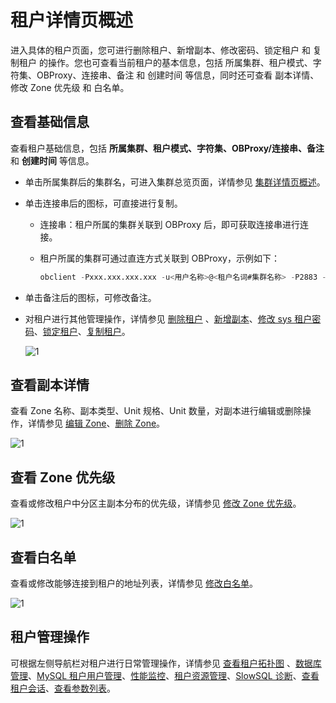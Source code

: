 # 租户详情页概述

进入具体的租户页面，您可进行删除租户、新增副本、修改密码、锁定租户 和 复制租户 的操作。您也可查看当前租户的基本信息，包括 所属集群、租户模式、字符集、OBProxy、连接串、备注 和 创建时间 等信息，同时还可查看 副本详情、修改 Zone 优先级 和 白名单。

## 查看基础信息

查看租户基础信息，包括 **所属集群、租户模式、字符集、OBProxy/连接串、备注** 和 **创建时间** 等信息。

* 单击所属集群后的集群名，可进入集群总览页面，详情参见 [集群详情页概述](../100.cluster-features/300.cluster-overview.md)。

* 单击连接串后的图标，可直接进行复制。

  * 连接串：租户所属的集群关联到 OBProxy 后，即可获取连接串进行连接。

  * 租户所属的集群可通过直连方式关联到 OBProxy，示例如下：

    ```sql
    obclient -Pxxx.xxx.xxx.xxx -u<用户名称>@<租户名词#集群名称> -P2883 -p****** -c -A sys
    ```

* 单击备注后的图标，可修改备注。

* 对租户进行其他管理操作，详情参见 [删除租户](../../500.manage-tenants/200.basic-tenant-operations/700.userguide-delete-a-tenant.md) 、[新增副本](../../500.manage-tenants/200.basic-tenant-operations/900.add-copy.md)、[修改 sys 租户密码](../../500.manage-tenants/200.basic-tenant-operations/1000.modify-the-sys-tenant-password.md)、[锁定租户](../../500.manage-tenants/200.basic-tenant-operations/500.locked-tenants.md)、[复制租户](../../500.manage-tenants/200.basic-tenant-operations/600.replication-tenant.md)。

  ![1](https://help-static-aliyun-doc.aliyuncs.com/assets/img/zh-CN/5547730261/p271395.png)

## 查看副本详情

查看 Zone 名称、副本类型、Unit 规格、Unit 数量，对副本进行编辑或删除操作，详情参见 [编辑 Zone](../../500.manage-tenants/200.basic-tenant-operations/1100.edit-the-tenant-copy-in-the-zone.md)、[删除 Zone](../../400.manage-clusters/300.basic-operations/700.manage-cluster-zones/700.userguide-delete-a-zone.md)。

![1](https://help-static-aliyun-doc.aliyuncs.com/assets/img/zh-CN/5547730261/p265480.png)

## 查看 Zone 优先级

查看或修改租户中分区主副本分布的优先级，详情参见 [修改 Zone 优先级](../../500.manage-tenants/200.basic-tenant-operations/1300.modify-a-zone-priority.md)。

![1](https://help-static-aliyun-doc.aliyuncs.com/assets/img/zh-CN/5547730261/p265481.png)

## 查看白名单

查看或修改能够连接到租户的地址列表，详情参见 [修改白名单](../../500.manage-tenants/200.basic-tenant-operations/1400.modify-whitelist.md)。

![1](https://help-static-aliyun-doc.aliyuncs.com/assets/img/zh-CN/5547730261/p265484.png)

## 租户管理操作

可根据左侧导航栏对租户进行日常管理操作，详情参见 [查看租户拓扑图](../../500.manage-tenants/300.userguide-view-the-tenant-topology.md) 、[数据库管理](../../500.manage-tenants/500.database-management.md)、[MySQL 租户用户管理](../../500.manage-tenants/600.mysql-tenant-user-management.md)、[性能监控](../../500.manage-tenants/800.userguide-performance-monitoring.md)、[租户资源管理](../../500.manage-tenants/900.tenant-resource-management.md)、[SlowSQL 诊断](../../500.manage-tenants/1000.sql-diagnostics/300.slowsql-diagnostics.md)、[查看租户会话](../../500.manage-tenants/1100.session-management/100.view-tenant-sessions.md)、[查看参数列表](../../500.manage-tenants/1200.userguide-parameters/100.userguide-view-the-parameter-list.md)。
